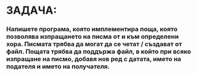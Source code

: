 # ЗАДАЧА:

### Напишете програма, която имплементира поща, която позволява изпращането на писма от и към определени хора. Писмата трябва да могат да се четат / създават от файл. Пощата трябва да поддържа файл, в който при всяко изпращане на писмо, добавя нов ред с датата, името на подателя и името на получателя.